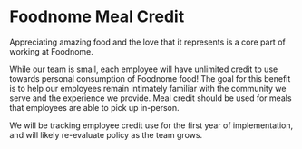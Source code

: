 # Foodnome Meal Credit

Appreciating amazing food and the love that it represents is a core part of working at Foodnome. 

While our team is small, each employee will have unlimited credit to use towards personal consumption of Foodnome food! The goal for this benefit is to help our employees remain intimately familiar with the community we serve and the experience we provide. Meal credit should be used for meals that employees are able to pick up in-person. 

We will be tracking employee credit use for the first year of implementation, and will likely re-evaluate policy as the team grows. 
